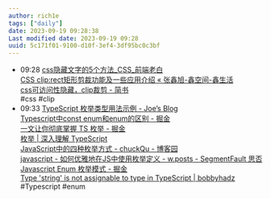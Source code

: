 ```yaml
---
author: rich1e
tags: ["daily"]
date: 2023-09-19 09:28:38
Last modified date: 2023-09-19 09:28
uuid: 5c171f01-9100-d10f-3ef4-3df95bc0c3bf
---
```


- 09:28 [css隐藏文字的5个方法_CSS_前端老白](https://www.yzktw.com.cn/post/405.html)<br>[CSS clip:rect矩形剪裁功能及一些应用介绍 « 张鑫旭-鑫空间-鑫生活](https://www.zhangxinxu.com/wordpress/2011/04/css-clip-rect/)<br>[css可访问性隐藏，clip裁剪 - 简书](https://www.jianshu.com/p/025fa2dc8bc1)<br>#css #clip
- 09:33 [TypeScript 枚举类型用法示例 - Joe’s Blog](https://hijiangtao.github.io/2020/07/13/Examples-Of-TypeScript-Enum-Type/)<br>[Typescript中const enum和enum的区别 - 掘金](https://juejin.cn/post/7153534989136019493)<br>[一文让你彻底掌握 TS 枚举 - 掘金](https://juejin.cn/post/6844904112669065224)<br>[枚举 | 深入理解 TypeScript](https://jkchao.github.io/typescript-book-chinese/typings/enums.html)<br>[JavaScript中的四种枚举方式 - chuckQu - 博客园](https://www.cnblogs.com/chuckQu/p/17380596.html)<br>[javascript - 如何优雅地在JS中使用枚举定义 - w.posts - SegmentFault 思否](https://segmentfault.com/a/1190000024456410)<br>[Javascript Enum 枚举模式 - 掘金](https://juejin.cn/post/6844904051734233101)<br>[Type 'string' is not assignable to type in TypeScript | bobbyhadz](https://bobbyhadz.com/blog/typescript-type-string-is-not-assignable-to-type)<br>#Typescript #enum